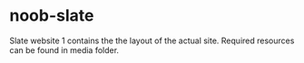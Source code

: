 # noob-slate
Slate website 1 contains the the layout of the actual site.
Required resources can be found in media folder.
